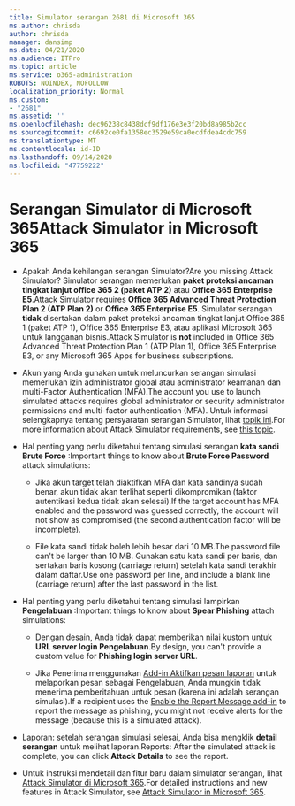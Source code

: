 ```yaml
---
title: Simulator serangan 2681 di Microsoft 365
ms.author: chrisda
author: chrisda
manager: dansimp
ms.date: 04/21/2020
ms.audience: ITPro
ms.topic: article
ms.service: o365-administration
ROBOTS: NOINDEX, NOFOLLOW
localization_priority: Normal
ms.custom:
- "2681"
ms.assetid: ''
ms.openlocfilehash: dec96238c8438dcf9df176e3e3f20bd8a985b2cc
ms.sourcegitcommit: c6692ce0fa1358ec3529e59ca0ecdfdea4cdc759
ms.translationtype: MT
ms.contentlocale: id-ID
ms.lasthandoff: 09/14/2020
ms.locfileid: "47759222"
---
```

# <a name="attack-simulator-in-microsoft-365"></a><span data-ttu-id="9caa7-102">Serangan Simulator di Microsoft 365</span><span class="sxs-lookup"><span data-stu-id="9caa7-102">Attack Simulator in Microsoft 365</span></span>

- <span data-ttu-id="9caa7-103">Apakah Anda kehilangan serangan Simulator?</span><span class="sxs-lookup"><span data-stu-id="9caa7-103">Are you missing Attack Simulator?</span></span> <span data-ttu-id="9caa7-104">Simulator serangan memerlukan **paket proteksi ancaman tingkat lanjut office 365 2 (paket ATP 2)** atau **Office 365 Enterprise E5**.</span><span class="sxs-lookup"><span data-stu-id="9caa7-104">Attack Simulator requires **Office 365 Advanced Threat Protection Plan 2 (ATP Plan 2)** or **Office 365 Enterprise E5**.</span></span> <span data-ttu-id="9caa7-105">Simulator serangan **tidak** disertakan dalam paket proteksi ancaman tingkat lanjut Office 365 1 (paket ATP 1), Office 365 Enterprise E3, atau aplikasi Microsoft 365 untuk langganan bisnis.</span><span class="sxs-lookup"><span data-stu-id="9caa7-105">Attack Simulator is **not** included in Office 365 Advanced Threat Protection Plan 1 (ATP Plan 1), Office 365 Enterprise E3, or any Microsoft 365 Apps for business subscriptions.</span></span>

- <span data-ttu-id="9caa7-106">Akun yang Anda gunakan untuk meluncurkan serangan simulasi memerlukan izin administrator global atau administrator keamanan dan multi-Factor Authentication (MFA).</span><span class="sxs-lookup"><span data-stu-id="9caa7-106">The account you use to launch simulated attacks requires global administrator or security administrator permissions and multi-factor authentication (MFA).</span></span> <span data-ttu-id="9caa7-107">Untuk informasi selengkapnya tentang persyaratan serangan Simulator, lihat [topik ini](https://docs.microsoft.com/microsoft-365/security/office-365-security/attack-simulator).</span><span class="sxs-lookup"><span data-stu-id="9caa7-107">For more information about Attack Simulator requirements, see [this topic](https://docs.microsoft.com/microsoft-365/security/office-365-security/attack-simulator).</span></span>

- <span data-ttu-id="9caa7-108">Hal penting yang perlu diketahui tentang simulasi serangan **kata sandi Brute Force** :</span><span class="sxs-lookup"><span data-stu-id="9caa7-108">Important things to know about **Brute Force Password** attack simulations:</span></span>

  - <span data-ttu-id="9caa7-109">Jika akun target telah diaktifkan MFA dan kata sandinya sudah benar, akun tidak akan terlihat seperti dikompromikan (faktor autentikasi kedua tidak akan selesai).</span><span class="sxs-lookup"><span data-stu-id="9caa7-109">If the target account has MFA enabled and the password was guessed correctly, the account will not show as compromised (the second authentication factor will be incomplete).</span></span>

  - <span data-ttu-id="9caa7-110">File kata sandi tidak boleh lebih besar dari 10 MB.</span><span class="sxs-lookup"><span data-stu-id="9caa7-110">The password file can't be larger than 10 MB.</span></span> <span data-ttu-id="9caa7-111">Gunakan satu kata sandi per baris, dan sertakan baris kosong (carriage return) setelah kata sandi terakhir dalam daftar.</span><span class="sxs-lookup"><span data-stu-id="9caa7-111">Use one password per line, and include a blank line (carriage return) after the last password in the list.</span></span>

- <span data-ttu-id="9caa7-112">Hal penting yang perlu diketahui tentang simulasi lampirkan **Pengelabuan** :</span><span class="sxs-lookup"><span data-stu-id="9caa7-112">Important things to know about **Spear Phishing** attach simulations:</span></span>

  - <span data-ttu-id="9caa7-113">Dengan desain, Anda tidak dapat memberikan nilai kustom untuk **URL server login Pengelabuan**.</span><span class="sxs-lookup"><span data-stu-id="9caa7-113">By design, you can't provide a custom value for **Phishing login server URL**.</span></span>

  - <span data-ttu-id="9caa7-114">Jika Penerima menggunakan [Add-in Aktifkan pesan laporan](https://docs.microsoft.com/microsoft-365/security/office-365-security/enable-the-report-message-add-in) untuk melaporkan pesan sebagai Pengelabuan, Anda mungkin tidak menerima pemberitahuan untuk pesan (karena ini adalah serangan simulasi).</span><span class="sxs-lookup"><span data-stu-id="9caa7-114">If a recipient uses the [Enable the Report Message add-in](https://docs.microsoft.com/microsoft-365/security/office-365-security/enable-the-report-message-add-in) to report the message as phishing, you might not receive alerts for the message (because this is a simulated attack).</span></span>

- <span data-ttu-id="9caa7-115">Laporan: setelah serangan simulasi selesai, Anda bisa mengklik **detail serangan** untuk melihat laporan.</span><span class="sxs-lookup"><span data-stu-id="9caa7-115">Reports: After the simulated attack is complete, you can click **Attack Details** to see the report.</span></span>

- <span data-ttu-id="9caa7-116">Untuk instruksi mendetail dan fitur baru dalam simulator serangan, lihat [Attack Simulator di Microsoft 365](https://docs.microsoft.com/microsoft-365/security/office-365-security/attack-simulator).</span><span class="sxs-lookup"><span data-stu-id="9caa7-116">For detailed instructions and new features in Attack Simulator, see [Attack Simulator in Microsoft 365](https://docs.microsoft.com/microsoft-365/security/office-365-security/attack-simulator).</span></span>
